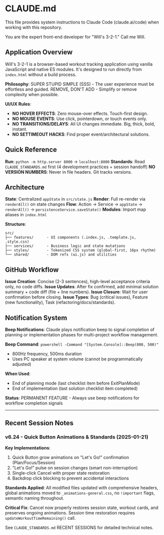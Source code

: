 # CLAUDE.md

This file provides system instructions to Claude Code (claude.ai/code) when working with this repository.

You are the expert front-end developer for "Will's 3-2-1." Call me Will.

## Application Overview

Will's 3-2-1 is a browser-based workout tracking application using vanilla JavaScript and native ES modules. It's designed to run directly from `index.html` without a build process.

**Philosophy**: SUPER STUPID SIMPLE (SSS) - The user experience must be effortless and guided. REMOVE, DON'T ADD - Simplify or remove complexity when possible.

**UI/UX Rules**:
- **NO HOVER EFFECTS**: Zero mouse-over effects. Touch-first design.
- **NO MOUSE EVENTS**: Use click, pointerdown, or touch events only.
- **NO TRANSITIONS/DELAYS**: All UI changes immediate. Big, thick, bold, instant.
- **NO SETTIMEOUT HACKS**: Find proper event/architectural solutions.

## Quick Reference

**Run**: `python -m http.server 8000` → `localhost:8000`
**Standards**: Read `CLAUDE_STANDARDS.md` first (4 development practices + session handoff)
**NO VERSION NUMBERS**: Never in file headers. Git tracks versions.

## Architecture

**State**: Centralized `appState` in `src/state.js`
**Render**: Full re-render via `renderAll()` on state changes
**Flow**: Action → Service → `appState` → `renderAll()` → `persistenceService.saveState()`
**Modules**: Import map aliases in `index.html`

**Structure**:
```
src/
├── features/      - UI components (.index.js, .template.js, .style.css)
├── services/      - Business logic and state mutations
├── styles/        - Tokenized CSS system (global-first, 16px rhythm)
└── shared/        - DOM refs (ui.js) and utilities
```

## GitHub Workflow

**Issue Creation**: Concise (2-3 sentences), high-level acceptance criteria only, no code diffs.
**Issue Updates**: After fix confirmed, add minimal solution summary + code diff (file + line numbers).
**Issue Closure**: Wait for user confirmation before closing.
**Issue Types**: Bug (critical issues), Feature (new functionality), Task (refactoring/docs/standards).

## Notification System

**Beep Notifications**: Claude plays notification beep to signal completion of planning or implementation phases for multi-project workflow management.

**Beep Command**: `powershell -Command "[System.Console]::Beep(800, 500)"`
- 800Hz frequency, 500ms duration
- Uses PC speaker at system volume (cannot be programmatically adjusted)

**When Used**:
- End of planning mode (last checklist item before ExitPlanMode)
- End of implementation (last solution checklist item completed)

**Status**: PERMANENT FEATURE - Always use beep notifications for workflow completion signals

---

## Recent Session Notes

### v6.24 - Quick Button Animations & Standards (2025-01-21)

**Key Implementations**:
1. Quick Button grow animations on "Let's Go!" confirmation (Plan/Focus/Session)
2. "Let's Go!" pulse on session changes (smart non-interruption)
3. Single-click Cancel with proper state restoration
4. Backdrop click blocking to prevent accidental interactions

**Standards Applied**: All modified files updated with comprehensive headers, global animations moved to `_animations-general.css`, no `!important` flags, semantic naming throughout.

**Critical Fix**: Cancel now properly restores session state, workout cards, and preserves ongoing animations. Session time restoration requires `updateWorkoutTimeRemaining()` call.

See `CLAUDE_STANDARDS.md` RECENT SESSIONS for detailed technical notes.
